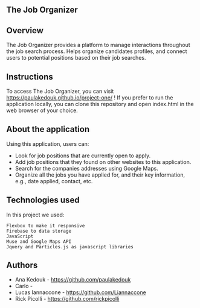 ## The Job Organizer

## **Overview**

The Job Organizer provides a platform to manage interactions throughout the job search process. Helps organize candidates profiles, and connect users to potential positions based on their job searches.

## **Instructions**

To access The Job Organizer, you can visit https://paulakedouk.github.io/project-one/ ! If you prefer to run the application locally, you can clone this repository and open index.html in the web browser of your choice.

## **About the application**

Using this application, users can:
- Look for job positions that are currently open to apply.
- Add job positions that they found on other websites to this application.
- Search for the companies addresses using Google Maps.
- Organize all the jobs you have applied for, and their key information, e.g., date applied, contact, etc.


## **Technologies used**

In this project we used:
```
Flexbox to make it responsive
Firebase to data storage
JavaScript
Muse and Google Maps API
Jquery and Particles.js as javascript libraries
```

## **Authors**

- Ana Kedouk - https://github.com/paulakedouk
- Carlo - 
- Lucas Iannaccone - https://github.com/Liannaccone
- Rick Picolli - https://github.com/rickpicolli
